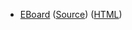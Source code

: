 * [EBoard](../eboards/eboard.07.html)
  ([Source](../eboards/eboard.07.md))
  ([HTML](../eboards/eboard.07.html))
